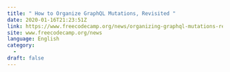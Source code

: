 ```yaml
---
title: " How to Organize GraphQL Mutations, Revisited "
date: 2020-01-16T21:23:51Z
link: https://www.freecodecamp.org/news/organizing-graphql-mutations-revisited/?utm_medium=RSS&utm_source=news.12bit.vn
site: www.freecodecamp.org/news
language: English
category:
  -   
draft: false
---
```

